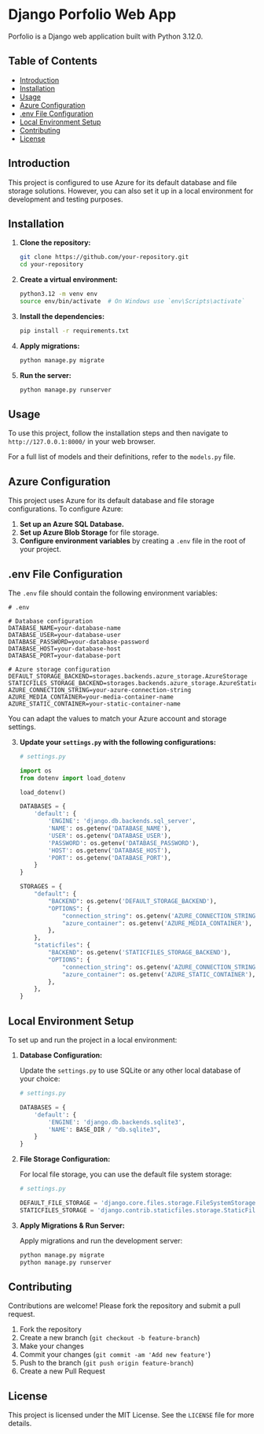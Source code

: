 # Django Porfolio Web App

Porfolio is a Django web application built with Python 3.12.0.

## Table of Contents

- [Introduction](#introduction)
- [Installation](#installation)
- [Usage](#usage)
- [Azure Configuration](#azure-configuration)
- [.env File Configuration](#env-file-configuration)
- [Local Environment Setup](#local-environment-setup)
- [Contributing](#contributing)
- [License](#license)

## Introduction

This project is configured to use Azure for its default database and file storage solutions. However, you can also set it up in a local environment for development and testing purposes.

## Installation

1. **Clone the repository:**

    ```sh
    git clone https://github.com/your-repository.git
    cd your-repository
    ```

2. **Create a virtual environment:**

    ```sh
    python3.12 -m venv env
    source env/bin/activate  # On Windows use `env\Scripts\activate`
    ```

3. **Install the dependencies:**

    ```sh
    pip install -r requirements.txt
    ```

4. **Apply migrations:**

    ```sh
    python manage.py migrate
    ```

5. **Run the server:**

    ```sh
    python manage.py runserver
    ```

## Usage

To use this project, follow the installation steps and then navigate to `http://127.0.0.1:8000/` in your web browser.



For a full list of models and their definitions, refer to the `models.py` file.

## Azure Configuration

This project uses Azure for its default database and file storage configurations. To configure Azure:

1. **Set up an Azure SQL Database.**
2. **Set up Azure Blob Storage** for file storage.
3. **Configure environment variables** by creating a `.env` file in the root of your project.

## .env File Configuration

The `.env` file should contain the following environment variables:

```env
# .env

# Database configuration
DATABASE_NAME=your-database-name
DATABASE_USER=your-database-user
DATABASE_PASSWORD=your-database-password
DATABASE_HOST=your-database-host
DATABASE_PORT=your-database-port

# Azure storage configuration
DEFAULT_STORAGE_BACKEND=storages.backends.azure_storage.AzureStorage
STATICFILES_STORAGE_BACKEND=storages.backends.azure_storage.AzureStaticStorage
AZURE_CONNECTION_STRING=your-azure-connection-string
AZURE_MEDIA_CONTAINER=your-media-container-name
AZURE_STATIC_CONTAINER=your-static-container-name
```

You can adapt the values to match your Azure account and storage settings.

3. **Update your `settings.py` with the following configurations:**

    ```python
    # settings.py

    import os
    from dotenv import load_dotenv

    load_dotenv()

    DATABASES = {
        'default': {
            'ENGINE': 'django.db.backends.sql_server',
            'NAME': os.getenv('DATABASE_NAME'),
            'USER': os.getenv('DATABASE_USER'),
            'PASSWORD': os.getenv('DATABASE_PASSWORD'),
            'HOST': os.getenv('DATABASE_HOST'),
            'PORT': os.getenv('DATABASE_PORT'),
        }
    }

    STORAGES = {
        "default": {
            "BACKEND": os.getenv('DEFAULT_STORAGE_BACKEND'),
            "OPTIONS": {
                "connection_string": os.getenv('AZURE_CONNECTION_STRING'),
                "azure_container": os.getenv('AZURE_MEDIA_CONTAINER'),
            },
        },
        "staticfiles": {
            "BACKEND": os.getenv('STATICFILES_STORAGE_BACKEND'),
            "OPTIONS": {
                "connection_string": os.getenv('AZURE_CONNECTION_STRING'),
                "azure_container": os.getenv('AZURE_STATIC_CONTAINER'),
            },
        },
    }
    ```

## Local Environment Setup

To set up and run the project in a local environment:

1. **Database Configuration:**

    Update the `settings.py` to use SQLite or any other local database of your choice:

    ```python
    # settings.py

    DATABASES = {
        'default': {
            'ENGINE': 'django.db.backends.sqlite3',
            'NAME': BASE_DIR / "db.sqlite3",
        }
    }
    ```

2. **File Storage Configuration:**

    For local file storage, you can use the default file system storage:

    ```python
    # settings.py

    DEFAULT_FILE_STORAGE = 'django.core.files.storage.FileSystemStorage'
    STATICFILES_STORAGE = 'django.contrib.staticfiles.storage.StaticFilesStorage'
    ```

3. **Apply Migrations & Run Server:**

    Apply migrations and run the development server:

    ```sh
    python manage.py migrate
    python manage.py runserver
    ```

## Contributing

Contributions are welcome! Please fork the repository and submit a pull request.

1. Fork the repository
2. Create a new branch (`git checkout -b feature-branch`)
3. Make your changes
4. Commit your changes (`git commit -am 'Add new feature'`)
5. Push to the branch (`git push origin feature-branch`)
6. Create a new Pull Request

## License

This project is licensed under the MIT License. See the `LICENSE` file for more details.